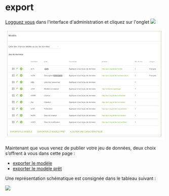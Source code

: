 # export

[Logguez vous](../../login.md) dans l'interface d'administration et cliquez sur l'onglet ![](https://lh6.googleusercontent.com/dW4kW5SRhpOnh19TXR6J9ow7Q7jCB6mfizbUVOc0LZ4iGWiKB8tCfvXgmzVSHTpz1KdCKCA20niuxPLxiuGptDiatGs-gXpI0HCcZSnJiaz761UMS9mIFz9ZZ5waCg9De8-vHjMK)  

![Formulaire de mod&#xE9;le](../../../.gitbook/assets/image%20%2831%29.png)

Maintenant que vous venez de publier votre jeu de données, deux choix s’offrent à vous dans cette page :

* [exporter le modèle](exporter-le-modele.md)
* [exporter le modèle prêt](exporter-le-modele-pret.md)

Une représentation schématique est consignée dans le tableau suivant : 

![](../../../.gitbook/assets/schema-synthetique-modeles.png)

 

